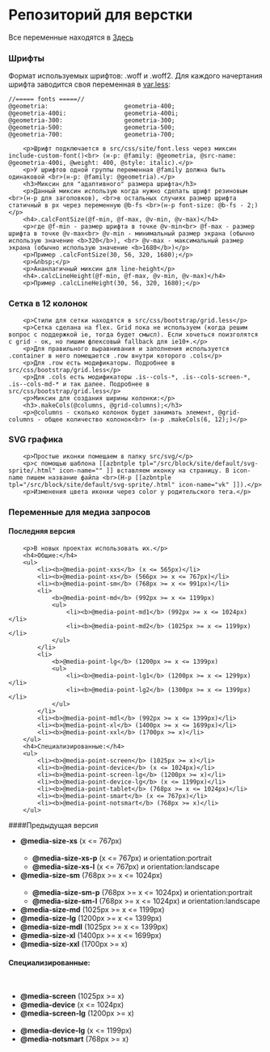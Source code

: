 # Репозиторий для верстки
Все переменные находятся в [Здесь](/src/css/site/var.less)

### Шрифты

Формат используемых шрифтов: .woff и .woff2.
Для каждого начертания шрифта заводится своя переменная в [var.less](/src/css/site/var.less):
```
//===== fonts =====//
@geometria:						geometria-400;
@geometria-400i:				geometria-400i;
@geometria-300:					geometria-300;
@geometria-500:					geometria-500;
@geometria-700:					geometria-700;
```

		<p>Шрифт подключается в src/css/site/font.less через миксин include-custom-font()<br> (н-р: @family: @geometria, @src-name: @geometria-400i, @weight: 400, @style: italic).</p>
		<p>У шрифтов одной группы переменная @family должна быть одинаковой <br>(н-р: @family: @geometria).</p>
		<h3>Миксин для "адаптивного" размера шрифта</h3>
		<p>Данный миксин использую когда нужно сделать шрифт резиновым <br>(н-р для заголовков), <br>в остальных случиях размер шрифта статичный в px через переменную @b-fs <br>(н-р font-size: @b-fs - 2;)</p>
		<h4>.calcFontSize(@f-min, @f-max, @v-min, @v-max)</h4>
		<p>где @f-min - размер шрифта в точке @v-min<br> @f-max - размер шрифта в точке @v-max<br> @v-min - минимальный размер экрана (обычно использую значение <b>320</b>), <br> @v-max - максимальный размер экрана (обычно использую значение <b>1680</b>)</p>
		<p>Пример .calcFontSize(30, 56, 320, 1680);</p>
		<p>&nbsp;</p>
		<p>Ананлагичный миксин для line-height</p>
		<h4>.calcLineHeight(@f-min, @f-max, @v-min, @v-max)</h4>
		<p>Пример .calcLineHeight(30, 56, 320, 1680);</p>

### Сетка в 12 колонок
		<p>Стили для сетки находятся в src/css/bootstrap/grid.less</p>
		<p>Сетка сделана на flex. Grid пока не используем (когда решим вопрос с поддержкой ie, тогда будет смысл). Если хочеться поизголятся с grid - ок, но пишим флексовый fallback для ie10+.</p>
		<p>Для правильного выравнивания и заполнения используется .container в него помещается .row внутри которого .cols</p>
		<p>Для .row есть модификаторы. Подробнее в src/css/bootstrap/grid.less</p>
		<p>Для .cols есть модификаторы .is--cols-*, .is--cols-screen-*,  .is--cols-md-* и так далее. Подробнее в src/css/bootstrap/grid.less</p>
		<p>Миксин для создания ширины колонки:</p>
		<h3>.makeCols(@columns, @grid-columns);</h3>
		<p>@columns - сколько колонок будет занимать элемент, @grid-columns - общее количество колонок<br> (н-р .makeCols(6, 12);)</p>
### SVG графика
		<p>Простые иконки помещаем в папку src/svg/</p>
		<p>с помощью шаблона [[azbntple tpl="/src/block/site/default/svg-sprite/.html" icon-name="" ]] вставляем иконку на страницу. В icon-name пишем название файла <br>(Н-р [[azbntple tpl="/src/block/site/default/svg-sprite/.html" icon-name="vk" ]]).</p>
		<p>Изменения цвета иконки через color у родительского тега.</p>

### Переменные для медиа запросов
#### Последняя версия
		<p>В новых проектах использовать их.</p>	
		<h4>Общие:</h4>
		<ul>
			<li><b>@media-point-xxs</b> (x <= 565px)</li>
			<li><b>@media-point-xs</b> (566px >= x <= 767px)</li>
			<li><b>@media-point-sm</b> (768px >= x <= 991px)</li>
			<li>
				<b>@media-point-md</b> (992px >= x <= 1199px)
				<ul>				
					<li><b>@media-point-md1</b> (992px >= x <= 1024px)</li>
					<li><b>@media-point-md2</b> (1025px >= x <= 1199px)</li>
				</ul>
			</li>
			<li>
				<b>@media-point-lg</b> (1200px >= x <= 1399px)
				<ul>				
					<li><b>@media-point-lg1</b> (1200px >= x <= 1299px)</li>
					<li><b>@media-point-lg2</b> (1300px >= x <= 1399px)</li>
				</ul>
			</li>
			<li><b>@media-point-mdl</b> (992px >= x <= 1399px)</li>
			<li><b>@media-point-xl</b> (1400px >= x <= 1699px)</li>
			<li><b>@media-point-xxl</b> (1700px >= x)</li>
		</ul>
		<h4>Специализированные:</h4>		
		<ul>
			<li><b>@media-point-screen</b> (1025px >= x)</li>	
			<li><b>@media-point-device</b> (x <= 1024px)</li>
			<li><b>@media-point-screen-lg</b> (1200px >= x)</li>	
			<li><b>@media-point-device-lg</b> (x <= 1199px)</li>
			<li><b>@media-point-tablet</b> (768px >= x <= 1024px)</li>	
			<li><b>@media-point-smart</b> (x <= 767px)</li>
			<li><b>@media-point-notsmart</b> (768px >= x)</li>	
		</ul>
####Предыдущая версия</h2>
		<ul>
			<li>
				<b>@media-size-xs</b> (x <= 767px)
				<ul>				
					<li><b>@media-size-xs-p</b> (x <= 767px) и orientation:portrait</li>
					<li><b>@media-size-xs-l</b> (x <= 767px) и orientation:landscape</li>
				</ul>
			</li>
			<li>
				<b>@media-size-sm</b> (768px >= x <= 1024px)
				<ul>				
					<li><b>@media-size-sm-p</b> (768px >= x <= 1024px) и orientation:portrait</li>
					<li><b>@media-size-sm-l</b> (768px >= x <= 1024px) и orientation:landscape</li>
				</ul>
			</li>
			<li><b>@media-size-md</b> (1025px >= x <= 1199px)
			</li>
			<li><b>@media-size-lg</b> (1200px >= x <= 1399px)</li>
			<li><b>@media-size-mdl</b> (1025px >= x <= 1399px)</li>
			<li><b>@media-size-xl</b> (1400px >= x <= 1699px)</li>
			<li><b>@media-size-xxl</b> (1700px >= x)</li>
		</ul>
		<h4>Специализированные:</h4>		
		<ul>
			<li><b>@media-screen</b> (1025px >= x)</li>	
			<li><b>@media-device</b> (x <= 1024px)</li>
			<li><b>@media-screen-lg</b> (1200px >= x)</li>	
			<li><b>@media-device-lg</b> (x <= 1199px)</li>
			<li><b>@media-notsmart</b> (768px >= x)</li>	
		</ul>